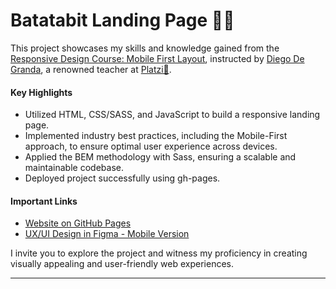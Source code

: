 # Batatabit Landing Page 🥔🧡

This project showcases my skills and knowledge gained from the [Responsive Design Course: Mobile First Layout](https://platzi.com/cursos/mobile-first/), instructed by [Diego De Granda](https://platzi.com/profes/degranda/), a renowned teacher at [Platzi💚](https://platzi.com/).

#### Key Highlights

- Utilized HTML, CSS/SASS, and JavaScript to build a responsive landing page.
- Implemented industry best practices, including the Mobile-First approach, to ensure optimal user experience across devices.
- Applied the BEM methodology with Sass, ensuring a scalable and maintainable codebase.
- Deployed project successfully using gh-pages.

#### Important Links

- [Website on GitHub Pages](https://esteban-07.github.io/Batatabit/)
- [UX/UI Design in Figma - Mobile Version](https://www.figma.com/file/sMmlQaZldfDcLERYYWe6h4/Bata-Bit?type=design&node-id=44-594)

I invite you to explore the project and witness my proficiency in creating visually appealing and user-friendly web experiences.

---
